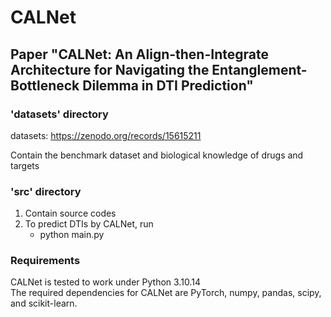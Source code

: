 # CALNet
## Paper "CALNet: An Align-then-Integrate Architecture for Navigating the Entanglement-Bottleneck Dilemma in DTI Prediction"
### 'datasets' directory
datasets: https://zenodo.org/records/15615211

Contain the benchmark dataset and biological knowledge of drugs and targets

### 'src' directory
1. Contain source codes
2. To predict DTIs by CALNet, run
    - python main.py 

### Requirements
CALNet is tested to work under Python 3.10.14  
The required dependencies for CALNet are PyTorch, numpy, pandas, scipy, and scikit-learn.


